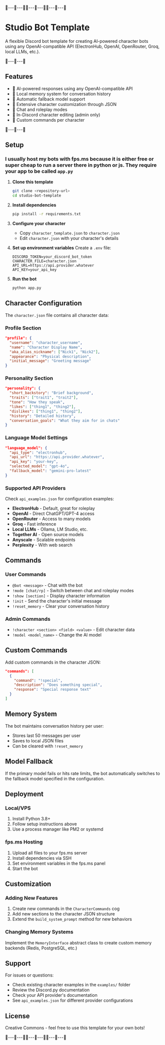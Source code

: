 🔹---💠---🔹🔹---💠---🔹🔹---💠---🔹

# Studio Bot Template
A flexible Discord bot template for creating AI-powered character bots using any OpenAI-compatible API (ElectronHub, OpenAI, OpenRouter, Groq, local LLMs, etc.).

🔹---💠---🔹
## Features
- 💠 AI-powered responses using any OpenAI-compatible API
- 💠 Local memory system for conversation history
- 💠 Automatic fallback model support
- 💠 Extensive character customization through JSON
- 💠 Chat and roleplay modes
- 💠 In-Discord character editing (admin only)
- 💠 Custom commands per character

🔹---💠---🔹
## Setup
### I usually host my bots with fps.ms because it is either free or super cheap to run a server there in python or js. They require your app to be called `app.py` 


1. **Clone this template**
   ```bash
   git clone <repository-url>
   cd studio-bot-template
   ```

2. **Install dependencies**
   ```bash
   pip install -r requirements.txt
   ```

3. **Configure your character**
   - Copy `character_template.json` to `character.json`
   - Edit `character.json` with your character's details

4. **Set up environment variables**
   Create a `.env` file:
   ```env
   DISCORD_TOKEN=your_discord_bot_token
   CHARACTER_FILE=character.json
   API_URL=https://api.provider.whatever
   API_KEY=your_api_key
   ```

5. **Run the bot**
   ```bash
   python app.py
   ```

## Character Configuration

The `character.json` file contains all character data:

### Profile Section
```json
"profile": {
  "username": "character_username",
  "name": "Character Display Name",
  "aka_alias_nickname": ["Nick1", "Nick2"],
  "appearance": "Physical description",
  "initial_message": "Greeting message"
}
```

### Personality Section
```json
"personality": {
  "short_backstory": "Brief background",
  "traits": ["trait1", "trait2"],
  "tone": "How they speak",
  "likes": ["thing1", "thing2"],
  "dislikes": ["thing1", "thing2"],
  "history": "Detailed history",
  "conversation_goals": "What they aim for in chats"
}
```

### Language Model Settings
```json
"language_model": {
  "api_type": "electronhub",
  "api_url": "https://api.provider.whatever",
  "api_key": "your-key",
  "selected_model": "gpt-4o",
  "fallback_model": "gemini-pro-latest"
}
```

### Supported API Providers

Check `api_examples.json` for configuration examples:
- **ElectronHub** - Default, great for roleplay
- **OpenAI** - Direct ChatGPT/GPT-4 access
- **OpenRouter** - Access to many models
- **Groq** - Fast inference
- **Local LLMs** - Ollama, LM Studio, etc.
- **Together AI** - Open source models
- **Anyscale** - Scalable endpoints
- **Perplexity** - With web search

## Commands

### User Commands
- `@bot <message>` - Chat with the bot
- `!mode [chat/rp]` - Switch between chat and roleplay modes
- `!show [section]` - Display character information
- `!init` - Send the character's initial message
- `!reset_memory` - Clear your conversation history

### Admin Commands
- `!character <section> <field> <value>` - Edit character data
- `!model <model_name>` - Change the AI model

## Custom Commands

Add custom commands in the character JSON:
```json
"commands": [
  {
    "command": "!special",
    "description": "Does something special",
    "response": "Special response text"
  }
]
```

## Memory System

The bot maintains conversation history per user:
- Stores last 50 messages per user
- Saves to local JSON files
- Can be cleared with `!reset_memory`

## Model Fallback

If the primary model fails or hits rate limits, the bot automatically switches to the fallback model specified in the configuration.

## Deployment

### Local/VPS
1. Install Python 3.8+
2. Follow setup instructions above
3. Use a process manager like PM2 or systemd

### fps.ms Hosting
1. Upload all files to your fps.ms server
2. Install dependencies via SSH
3. Set environment variables in the fps.ms panel
4. Start the bot

## Customization

### Adding New Features
1. Create new commands in the `CharacterCommands` cog
2. Add new sections to the character JSON structure
3. Extend the `build_system_prompt` method for new behaviors

### Changing Memory Systems
Implement the `MemoryInterface` abstract class to create custom memory backends (Redis, PostgreSQL, etc.)

## Support

For issues or questions:
- Check existing character examples in the `examples/` folder
- Review the Discord.py documentation
- Check your API provider's documentation
- See `api_examples.json` for different provider configurations

## License

Creative Commons - feel free to use this template for your own bots!

🔹---💠---🔹🔹---💠---🔹🔹---💠---🔹
